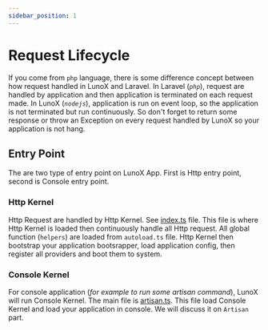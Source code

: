 ```yaml
---
sidebar_position: 1
---
```


# Request Lifecycle

If you come from `php` language, there is some difference concept between how request handled in LunoX and Laravel. In Laravel (*`php`*), request are handled by application and then application is terminated on each request made. In LunoX (*`nodejs`*), application is run on event loop, so the application is not terminated but run continuously. So don't forget to return some response or throw an Exception on every request handled by LunoX so your application is not hang.
## Entry Point
The are two type of entry point on LunoX App. First is Http entry point, second is Console entry point.
### Http Kernel
Http Request are handled by Http Kernel. See [index.ts](https://github.com/kodepintar/lunox/blob/main/index.ts) file. This file is where Http Kernel is loaded then continuously handle all Http request. All global function (`helpers`) are loaded from `autoload.ts` file. Http Kernel then bootstrap your application bootsrapper, load application config, then register all providers and boot them to system.
### Console Kernel
For console application (*for example to run some artisan command*), LunoX will run Console Kernel. The main file is [artisan.ts](https://github.com/kodepintar/lunox/blob/main/artisan.ts). This file load Console Kernel and load your application in console. We will discuss it on `Artisan` part.